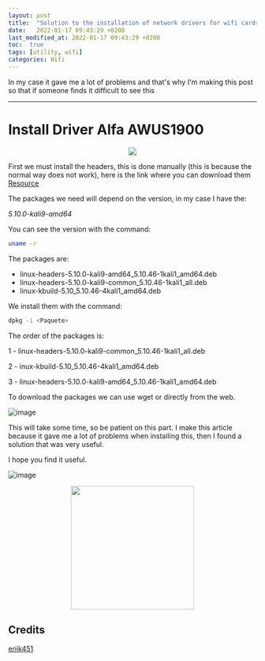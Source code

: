 ```yaml
---
layout: post
title:  "Solution to the installation of network drivers for wifi cards"
date:   2022-01-17 09:43:29 +0200
last_modified_at: 2022-01-17 09:43:29 +0200
toc:  true
tags: [utility, wifi]
categories: Wifi
---
```


In my case it gave me a lot of problems and that's why I'm making this post so that if someone finds it difficult to see this

---


# Install Driver Alfa AWUS1900 
<p align="center">
  
<img src="https://user-images.githubusercontent.com/76759292/149857391-794a7308-a0b8-478d-8995-77273058cd26.png" />
  
</p>

First we must install the headers, this is done manually (this is because the normal way does not work), here is the link where you can download them [Resource](https://http.kali.org/kali/pool/main/l/linux/)

The packages we need will depend on the version, in my case I have the:

*5.10.0-kali9-amd64*

You can see the version with the command:

```bash
uname -r
```

The packages are:

* linux-headers-5.10.0-kali9-amd64_5.10.46-1kali1_amd64.deb
* linux-headers-5.10.0-kali9-common_5.10.46-1kali1_all.deb
* linux-kbuild-5.10_5.10.46-4kali1_amd64.deb

We install them with the command: 

```bash
dpkg -i <Paquete>
```

The order of the packages is:

1 - linux-headers-5.10.0-kali9-common_5.10.46-1kali1_all.deb

2 - inux-kbuild-5.10_5.10.46-4kali1_amd64.deb

3 - linux-headers-5.10.0-kali9-amd64_5.10.46-1kali1_amd64.deb

To download the packages we can use wget or directly from the web.

![image](https://user-images.githubusercontent.com/76759292/149856708-4aa809c3-3fb6-4295-aabc-67a677d27c17.png)

This will take some time, so be patient on this part. I make this article because it gave me a lot of problems when installing this, then I found a solution that was very useful.

I hope you find it useful.

![image](https://user-images.githubusercontent.com/76759292/149857736-8b5dbce6-eac1-4af5-a54f-958447ff2089.png)


<p align="center">
<img src="https://tenor.com/view/how-to-basic-how-to-basic-egg-egg-computer-compaq-gif-22915340.gif" width="250" height="250" />
</p>

## Credits
[eriik451](https://mobile.twitter.com/eriik451)

